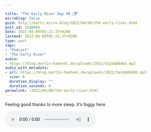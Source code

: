 ```yaml
---

title: "The Early Riser Day 90 🌅🎙"
microblog: false
guid: http://matti.micro.blog/2022/04/09/the-early-riser.html
post_id: 1540989
date: 2022-04-09T05:21:37+0200
lastmod: 2022-04-09T05:21:37+0200
type: post
tags:
- "Podcast"
- "The Early Riser"
audio:
- https://blog.martin-haehnel.de/uploads/2022/5a2eb804bb.mp3
audio_with_metadata:
- url: https://blog.martin-haehnel.de/uploads/2022/5a2eb804bb.mp3
  size: 0
  duration_display: ""
  duration_seconds: 0
permalink: /2022/04/09/the-early-riser.html
---
```

Feeling good thanks to more sleep. It’s foggy here.

<audio controls="controls" src="https://blog.martin-haehnel.de/uploads/2022/5a2eb804bb.mp3" preload="metadata" />

